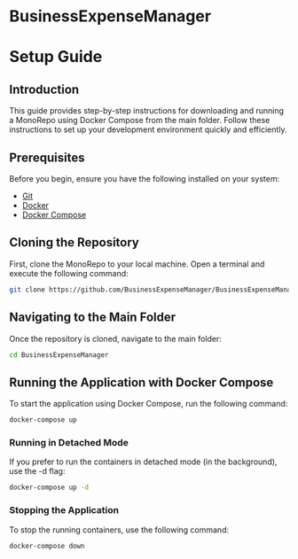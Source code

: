 # BusinessExpenseManager

# Setup Guide

## Introduction

This guide provides step-by-step instructions for downloading and running a MonoRepo using Docker Compose from the main
folder. Follow these instructions to set up your development environment quickly and efficiently.

## Prerequisites

Before you begin, ensure you have the following installed on your system:

- [Git](https://git-scm.com/)
- [Docker](https://www.docker.com/get-started)
- [Docker Compose](https://docs.docker.com/compose/install/)

## Cloning the Repository

First, clone the MonoRepo to your local machine. Open a terminal and execute the following command:

```sh
git clone https://github.com/BusinessExpenseManager/BusinessExpenseManager
```



## Navigating to the Main Folder

Once the repository is cloned, navigate to the main folder:

```sh
cd BusinessExpenseManager
```

## Running the Application with Docker Compose

To start the application using Docker Compose, run the following command:

```sh
docker-compose up
```

### Running in Detached Mode
If you prefer to run the containers in detached mode (in the background), use the -d flag:
```sh
docker-compose up -d
```
### Stopping the Application
To stop the running containers, use the following command:

```sh 
docker-compose down
```

